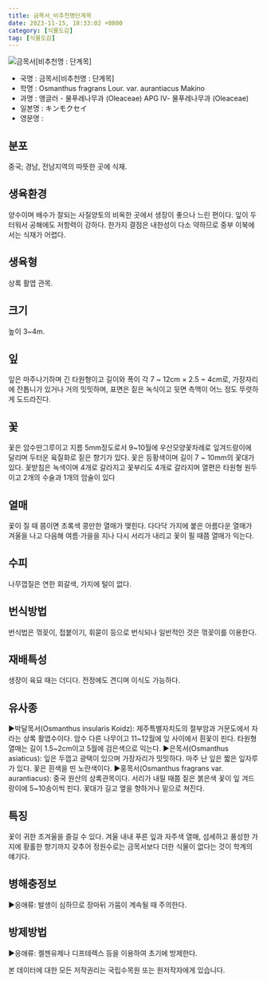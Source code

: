 ```yaml
---
title: 금목서_비추천명단계목
date: 2023-11-15, 18:33:02 +0800
category: [식물도감]
tag: [식물도감]
---
```




![금목서[비추천명 : 단계목]](http://www.nature.go.kr/fileUpload/plants/basic/Oleaceae/Osmanthus/9383/9383_4_th2.JPG)
- 국명 : 금목서[비추천명 : 단계목]
- 학명 : Osmanthus fragrans Lour. var. aurantiacus Makino
- 과명 : 앵글러 - 물푸레나무과 (Oleaceae) APG Ⅳ- 물푸레나무과 (Oleaceae)
- 일본명 : キンモクセイ
- 영문명 : 


## 분포
중국; 경남, 전남지역의 따뜻한 곳에 식재.
## 생육환경
양수이며 배수가 잘되는 사질양토의 비옥한 곳에서 생장이 좋으나 느린 편이다. 잎이 두터워서 공해에도 저항력이 강하다. 한가지 결점은 내한성이 다소 약하므로 중부 이북에서는 식재가 어렵다.
## 생육형
상록 활엽 관목.
## 크기
높이 3~4m.
## 잎
잎은 마주나기하며 긴 타원형이고 길이와 폭이 각  7 ~ 12cm × 2.5 ~ 4cm로, 가장자리에 잔톱니가 있거나 거의 밋밋하며,  표면은 짙은 녹식이고 뒷면 측맥이 어느 정도 뚜렷하게 도드라진다.
## 꽃
꽃은 암수딴그루이고 지름 5mm정도로서 9~10월에 우산모양꽃차례로 잎겨드랑이에 달리며 두터운 육질화로 짙은 향기가 있다. 꽃은 등황색이며 길이 7 ~ 10mm의 꽃대가 있다. 꽃받침은 녹색이며 4개로 갈라지고 꽃부리도 4개로 갈라지며 열편은 타원형 원두이고 2개의 수술과 1개의 암술이 있다
## 열매
꽃이 질 때 쯤이면 초록색 콩만한 열매가 맺힌다. 다다닥 가지에 붙은 아름다운 열매가 겨울을 나고 다음해 여름·가을을 지나 다시 서리가 내리고 꽃이 필 때쯤 열매가 익는다.
## 수피
나무껍질은 연한 회갈색, 가지에 털이 없다.
## 번식방법
번식법은 꺾꽂이, 접붙이기, 휘묻이 등으로 번식되나 일반적인 것은 꺾꽂이를 이용한다.
## 재배특성
생장이 육묘 때는 더디다. 전정에도 견디며 이식도 가능하다.
## 유사종
▶박달목서(Osmanthus insularis Koidz): 제주특별자치도의 절부암과 거문도에서 자라는 상록 활엽수이다. 암수 다른 나무이고 11~12월에 잎 사이에서 흰꽃이 핀다. 타원형 열매는 길이 1.5~2cm이고 5월에 검은색으로 익는다.▶은목서(Osmanthus asiaticus): 잎은 두껍고 광택이 있으며 가장자리가 밋밋하다. 마주 난 잎은 짧은 잎자루가 있다. 꽃은 흰색을 띤 노란색이다.▶홍목서(Osmanthus fragrans var. aurantiacus): 중국 원산의 상록관목이다. 서리가 내릴 때쯤 짙은 붉은색 꽃이 잎 겨드랑이에 5~10송이씩 핀다. 꽃대가 길고 옆을 향하거나 밑으로 쳐진다.
## 특징
꽃이 귀한 초겨울을 즐길 수 있다. 겨울 내내 푸른 잎과 자주색 열매, 섬세하고 풍성한 가지에 황홀한 향기까지 갖추어 정원수로는 금목서보다 더한 식물이 없다는 것이 학계의 얘기다.
## 병해충정보
▶응애류:  발생이 심하므로 장마뒤 가뭄이 계속될 때 주의한다.
## 방제방법
▶응애류: 켈젠유제나 디프테렉스 등을 이용하여 초기에 방제한다.






본 데이터에 대한 모든 저작권리는 국립수목원 또는 원저작자에게 있습니다.
